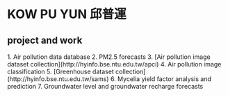 <h1>KOW PU YUN 邱普運 </h1>
<h2>project and work </h2>
1. Air pollution data database
2. PM2.5 forecasts
3. [Air pollution image dataset collection](http://hyinfo.bse.ntu.edu.tw/apci)
4. Air pollution image classification
5. [Greenhouse dataset collection](http://hyinfo.bse.ntu.edu.tw/sams)
6. Mycelia yield factor analysis and prediction
7. Groundwater level and groundwater recharge forecasts 
